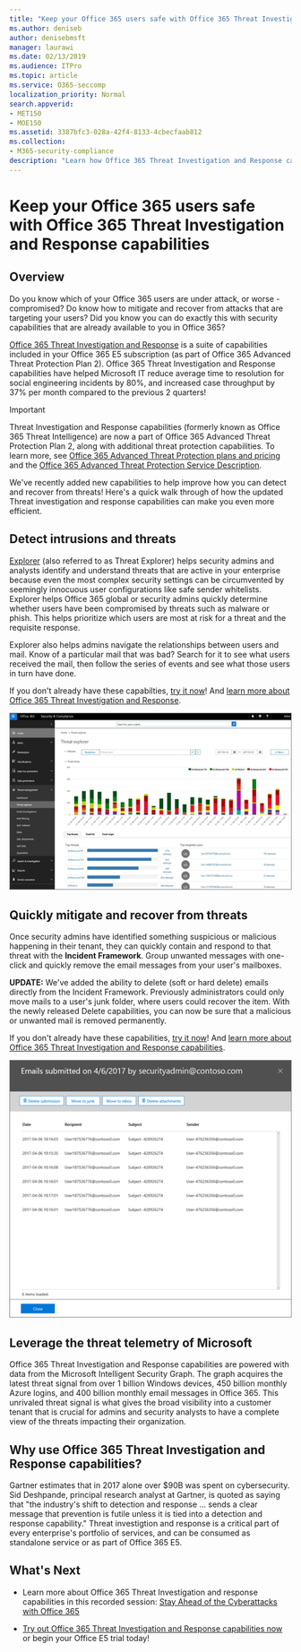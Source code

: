 ```yaml
---
title: "Keep your Office 365 users safe with Office 365 Threat Investigation and Response capabilities"
ms.author: deniseb
author: denisebmsft
manager: laurawi
ms.date: 02/13/2019
ms.audience: ITPro
ms.topic: article
ms.service: O365-seccomp
localization_priority: Normal
search.appverid:
- MET150
- MOE150
ms.assetid: 3387bfc3-028a-42f4-8133-4cbecfaab812
ms.collection: 
- M365-security-compliance
description: "Learn how Office 365 Threat Investigation and Response capabilities can help your organization detect intrusions and threats, and quickly mitigate and recover from threats."
---
```


# Keep your Office 365 users safe with Office 365 Threat Investigation and Response capabilities

## Overview

Do you know which of your Office 365 users are under attack, or worse - compromised? Do know how to mitigate and recover from attacks that are targeting your users? Did you know you can do exactly this with security capabilities that are already available to you in Office 365? 
  
[Office 365 Threat Investigation and Response](office-365-ti.md) is a suite of capabilities included in your Office 365 E5 subscription (as part of Office 365 Advanced Threat Protection Plan 2). Office 365 Threat Investigation and Response capabilities have helped Microsoft IT reduce average time to resolution for social engineering incidents by 80%, and increased case throughput by 37% per month compared to the previous 2 quarters! 

> [!IMPORTANT]
> Threat Investigation and Response capabilities (formerly known as Office 365 Threat Intelligence) are now a part of Office 365 Advanced Threat Protection Plan 2, along with additional threat protection capabilities. To learn more, see [Office 365 Advanced Threat Protection plans and pricing](https://products.office.com/exchange/advance-threat-protection) and the [Office 365 Advanced Threat Protection Service Description](https://docs.microsoft.com/office365/servicedescriptions/office-365-advanced-threat-protection-service-description).
  
We've recently added new capabilities to help improve how you can detect and recover from threats! Here's a quick walk through of how the updated Threat investigation and response capabilities can make you even more efficient.
  
## Detect intrusions and threats

[Explorer](use-explorer-in-security-and-compliance.md) (also referred to as Threat Explorer) helps security admins and analysts identify and understand threats that are active in your enterprise because even the most complex security settings can be circumvented by seemingly innocuous user configurations like safe sender whitelists. Explorer helps Office 365 global or security admins quickly determine whether users have been compromised by threats such as malware or phish. This helps prioritize which users are most at risk for a threat and the requisite response. 
  
Explorer also helps admins navigate the relationships between users and mail. Know of a particular mail that was bad? Search for it to see what users received the mail, then follow the series of events and see what those users in turn have done.

If you don't already have these capabilties, [try it now](https://aka.ms/tryo365threatintel3)! And [learn more about Office 365 Threat Investigation and Response](https://aka.ms/readmoreabouto365threatintel).
  
![Screen shot of threat explorer in Office 365, colour-coded by malware family](media/591338dd-252a-437d-b5f2-87aa42e74b0c.png)
  
## Quickly mitigate and recover from threats

Once security admins have identified something suspicious or malicious happening in their tenant, they can quickly contain and respond to that threat with the **Incident Framework**. Group unwanted messages with one-click and quickly remove the email messages from your user's mailboxes. 
  
 **UPDATE:** We've added the ability to delete (soft or hard delete) emails directly from the Incident Framework. Previously administrators could only move mails to a user's junk folder, where users could recover the item. With the newly released Delete capabilities, you can now be sure that a malicious or unwanted mail is removed permanently. 
  
If you don't already have these capabilities, [try it now](https://aka.ms/tryo365threatintel3)! And [learn more about Office 365 Threat Investigation and Response capabilities](https://aka.ms/readmoreabouto365threatintel).
  
![Screen shot of email list of incident remediation](media/9d8452d3-d8d2-4b26-81f9-76396e08dd17.png)
  
## Leverage the threat telemetry of Microsoft

Office 365 Threat Investigation and Response capabilities are powered with data from the Microsoft Intelligent Security Graph. The graph acquires the latest threat signal from over 1 billion Windows devices, 450 billion monthly Azure logins, and 400 billion monthly email messages in Office 365. This unrivaled threat signal is what gives the broad visibility into a customer tenant that is crucial for admins and security analysts to have a complete view of the threats impacting their organization. 
  
   
## Why use Office 365 Threat Investigation and Response capabilities?

Gartner estimates that in 2017 alone over $90B was spent on cybersecurity. Sid Deshpande, principal research analyst at Gartner, is quoted as saying that "the industry's shift to detection and response … sends a clear message that prevention is futile unless it is tied into a detection and response capability." Threat investigtion and response is a critical part of every enterprise's portfolio of services, and can be consumed as standalone service or as part of Office 365 E5.
  
## What's Next

- Learn more about Office 365 Threat Investigation and response capabilities  in this recorded session: [Stay Ahead of the Cyberattacks with Office 365](https://myignite.microsoft.com/videos/53723)
    
- [Try out Office 365 Threat Investigation and Response capabilities now](https://aka.ms/tryo365threatintel3) or begin your Office E5 trial today! 
    

